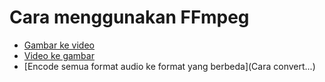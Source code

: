# Cara menggunakan FFmpeg

- [Gambar ke video](ImageToVideo.txt)
- [Video ke gambar](VideoToImage.txt)
- [Encode semua format audio ke format yang berbeda](Cara convert...)
